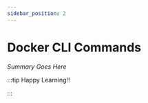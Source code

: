 ```yaml
---
sidebar_position: 2
---
```


# Docker CLI Commands

_Summary Goes Here_

:::tip Happy Learning!!

<QuestButton text="Go To Quest" />

:::


